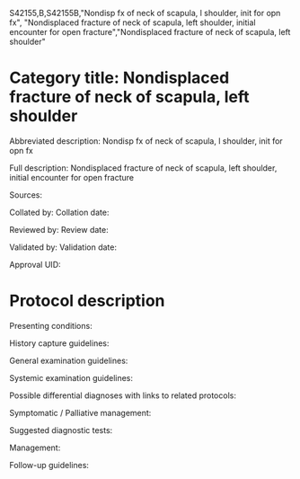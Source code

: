 S42155,B,S42155B,"Nondisp fx of neck of scapula, l shoulder, init for opn fx", "Nondisplaced fracture of neck of scapula, left shoulder, initial encounter for open fracture","Nondisplaced fracture of neck of scapula, left shoulder"
# Category title: Nondisplaced fracture of neck of scapula, left shoulder

Abbreviated description: Nondisp fx of neck of scapula, l shoulder, init for opn fx

Full description: Nondisplaced fracture of neck of scapula, left shoulder, initial encounter for open fracture

Sources:

Collated by:
Collation date:

Reviewed by:
Review date:

Validated by:
Validation date:

Approval UID:

# Protocol description

Presenting conditions:

History capture guidelines:

General examination guidelines:

Systemic examination guidelines:

Possible differential diagnoses with links to related protocols:

Symptomatic / Palliative management:

Suggested diagnostic tests:

Management:

Follow-up guidelines:
